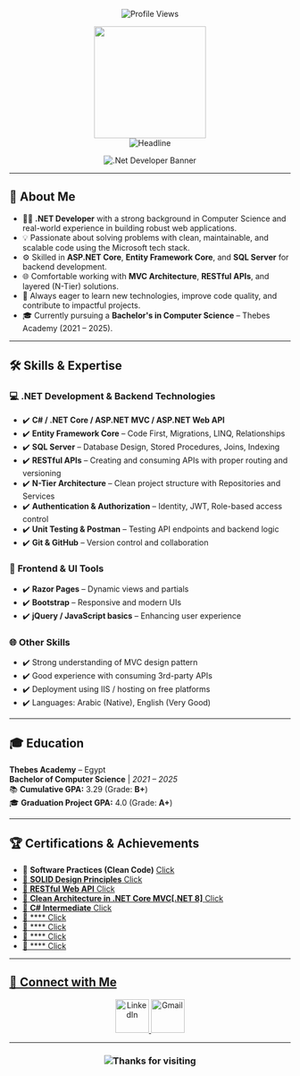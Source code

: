 <p align="center">
    <img src="https://komarev.com/ghpvc/?username=Mahmoud-Saad-Noaman&label=Profile%20views&color=0e75b6&style=flat" alt="Profile Views" />
</p>

<div id="header" align="center">
    <img src="https://github.com/thompsonemerson/thompsonemerson/raw/master/cover-thompson.png" height="200" />
</div>

<div align="center">
    <img src="https://readme-typing-svg.herokuapp.com?color=cyan&size=32&center=true&vCenter=true&width=600&height=50&lines=Hi+there,+I'm+Mahmoud+👨‍💻+👋" alt="Headline" />
</div>

<p align="center">
    <img src="https://readme-typing-svg.herokuapp.com?font=Time+New+Roman&color=cyan&size=25&center=true&vCenter=true&width=600&height=100&lines=.Net+Developer;Building+Scalable+Web+App" alt=".Net Developer Banner" />
</p>


---

## 🌟 About Me

- 👨‍💻 **.NET Developer** with a strong background in Computer Science and real-world experience in building robust web applications.
- 💡 Passionate about solving problems with clean, maintainable, and scalable code using the Microsoft tech stack.
- ⚙️ Skilled in **ASP.NET Core**, **Entity Framework Core**, and **SQL Server** for backend development.
- 🌐 Comfortable working with **MVC Architecture**, **RESTful APIs**, and layered (N-Tier) solutions.
- 🧠 Always eager to learn new technologies, improve code quality, and contribute to impactful projects.
- 🎓 Currently pursuing a **Bachelor's in Computer Science** – Thebes Academy (2021 – 2025).


---

## 🛠️ Skills & Expertise

### 💻 **.NET Development & Backend Technologies**
- ✔️ **C# / .NET Core / ASP.NET MVC / ASP.NET Web API**  
- ✔️ **Entity Framework Core** – Code First, Migrations, LINQ, Relationships  
- ✔️ **SQL Server** – Database Design, Stored Procedures, Joins, Indexing  
- ✔️ **RESTful APIs** – Creating and consuming APIs with proper routing and versioning  
- ✔️ **N-Tier Architecture** – Clean project structure with Repositories and Services  
- ✔️ **Authentication & Authorization** – Identity, JWT, Role-based access control  
- ✔️ **Unit Testing & Postman** – Testing API endpoints and backend logic  
- ✔️ **Git & GitHub** – Version control and collaboration  

### 🎨 **Frontend & UI Tools**
- ✔️ **Razor Pages** – Dynamic views and partials  
- ✔️ **Bootstrap** – Responsive and modern UIs  
- ✔️ **jQuery / JavaScript basics** – Enhancing user experience

### 🌐 **Other Skills**
- ✔️ Strong understanding of MVC design pattern  
- ✔️ Good experience with consuming 3rd-party APIs  
- ✔️ Deployment using IIS / hosting on free platforms  
- ✔️ Languages: Arabic (Native), English (Very Good)


---

## 🎓 Education

**Thebes Academy** – Egypt  
**Bachelor of Computer Science** | *2021 – 2025*  
📚 **Cumulative GPA:** 3.29 (Grade: **B+**)  
🎓 **Graduation Project GPA:** 4.0 (Grade: **A+**) 


---

## 🏆 Certifications & Achievements

- 🥇 **Software Practices (Clean Code)**  <a href="https://www.udemy.com/certificate/UC-2bef0a00-92ed-4f57-8d54-b63635db8bd5/" target="_blank"> Click
- 🥇 **SOLID Design Principles**  <a href="https://www.udemy.com/certificate/UC-35343010-aab5-4d71-bc35-0309d34549c8/" target="_blank"> Click
- 🥇 **RESTful Web API**  <a href="https://www.udemy.com/certificate/UC-57eea351-954a-4b20-a222-53adc021f23a/" target="_blank"> Click
- 🥇 **Clean Architecture in .NET Core MVC[.NET 8]**  <a href="https://www.udemy.com/certificate/UC-a3258b40-7c7a-4765-bdb3-796dfd391d35/" target="_blank"> Click
- 🥇 **C# Intermediate**  <a href="https://www.sololearn.com/en/certificates/CC-K4ALKGLD" target="_blank"> Click
- 🥇 ****  <a href="" target="_blank"> Click
- 🥇 ****  <a href="" target="_blank"> Click
- 🥇 ****  <a href="" target="_blank"> Click
- 🥇 **** <a href="" target="_blank"> Click



---

## 🤝 Connect with Me

<p align="center">
    <a href="https://www.linkedin.com/in/mahmoud-noaman9" target="_blank">
        <img width="60px" src="https://img.icons8.com/ios-filled/50/4a90e2/linkedin.png" alt="LinkedIn" />
    </a>
    <a href="mailto:mahmoudnoaman101@gmail.com">
        <img width="60px" src="https://img.icons8.com/ios-filled/50/ea4335/gmail.png" alt="Gmail" />
    </a>
</p>

---

<h3 align="center">
    <img src="https://readme-typing-svg.herokuapp.com/?font=Righteous&size=25&center=true&vCenter=true&width=500&height=70&duration=4000&lines=Thanks+for+visiting!+✌️;+Let's+connect+on+LinkedIn!;Always+open+for+collaboration+🤝" alt="Thanks for visiting" />
</h3>

